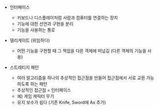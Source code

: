 - 인터페이스
    - 키보드나 디스플레이처럼 사람과 컴퓨터를 연결하는 장치
    - 기능에 대한 선언과 구현을 분리
    - 기능을 사용하는 통로

- 델리게이트 (위임하다)
    - 어떤 기능을 구현할 때 그 책임을 다른 객체에 떠넘김 (다른 객체의 기능을 사용)

- 스트레티지 패턴
    - 여러 알고리즘을 하나의 추상적인 접근점을 만들어 접근점에서 서로 교환 가능하도록 하는 패턴
    - 추상적인 접근점 = 인터페이스
    - 예) 게임 캐릭터 무기
    - 유지 보수가 쉽다 (기존 Knife, Sword에 Ax 추가)